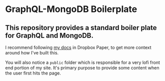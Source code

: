 # GraphQL-MongoDB Boilerplate

## This repository provides a standard boiler plate for GraphQL and MongoDB.

I recommend following [my docs](https://www.dropbox.com/scl/fi/ccbo8pwfdqhftffbpziuo/Express-MongoDB-GraphQL.paper?dl=0&rlkey=k2ckbx5pk813f79h3poi5opnx) in Dropbox Paper, to get more context around how I've built this.

You will also notice a `public` folder which is responsible for a very lofi front end portion of my site. It's primary purpose to provide some content when the user first hits the page.

